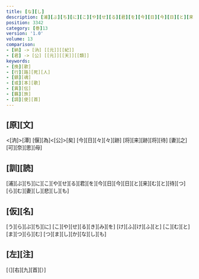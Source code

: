 ```yaml
---
title: [な][し]
description: [浦][ぶ][ち][に][こ][や][せ][る][君][を][今][日][今][日][と][来][む][と][待][つ][ら][む][妻][し][悲][し][も]
position: 3342
category: [巻]13
version: '1.0'
volume: 13
comparison:
- [納] -> [汭] [[元]][[紀]]
- [君] -> [公] [[元]][[天]][[類]]
keywords:
- [挽][歌]
- [行][路][死][人]
- [鎮][魂]
- [或][本][歌]
- [異][伝]
- [羈][旅]
- [調][使][首]
---
```


## [原][文]

<[汭]>[潭] [偃][為]<[公]>[矣] [今][日][々][々][跡] [将][来][跡][将][待] [妻][之][可][奈][思][母]

## [訓][読]

[浦][ぶ][ち][に][こ][や][せ][る][君][を][今][日][今][日][と][来][む][と][待][つ][ら][む][妻][し][悲][し][も]

## [仮][名]

[う][ら][ぶ][ち][に] [こ][や][せ][る][き][み][を] [け][ふ][け][ふ][と] [こ][む][と][ま][つ][ら][む] [つ][ま][し][か][な][し][も]

## [左][注]

[（][右][九][首][）]
